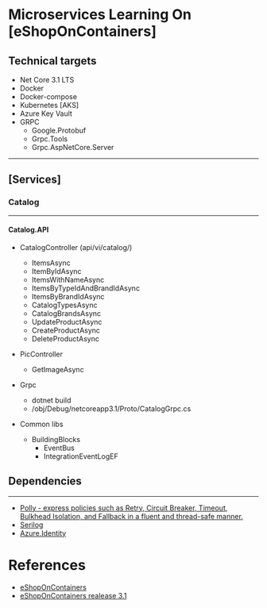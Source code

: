 # Microservices Learning On [eShopOnContainers]

## Technical targets

- Net Core 3.1 LTS
- Docker 
- Docker-compose
- Kubernetes [AKS]
- Azure Key Vault
- GRPC
    - Google.Protobuf
    - Grpc.Tools
    - Grpc.AspNetCore.Server
---
## [Services]

### **Catalog**
---
#### Catalog.API
* CatalogController (api/vi/catalog/)
    - ItemsAsync
    - ItemByIdAsync
    - ItemsWithNameAsync
    - ItemsByTypeIdAndBrandIdAsync
    - ItemsByBrandIdAsync
    - CatalogTypesAsync
    - CatalogBrandsAsync
    - UpdateProductAsync
    - CreateProductAsync
    - DeleteProductAsync
* PicController
    - GetImageAsync 
* Grpc
    - dotnet build
    - /obj/Debug/netcoreapp3.1/Proto/CatalogGrpc.cs

* Common libs
    - BuildingBlocks
        - EventBus
        - IntegrationEventLogEF

## Dependencies
---

- [Polly - express policies such as Retry, Circuit Breaker, Timeout, Bulkhead Isolation, and Fallback in a fluent and thread-safe manner.](https://github.com/App-vNext/Polly)
- [Serilog](https://github.com/serilog/serilog)
- [Azure.Identity](https://docs.microsoft.com/en-us/dotnet/api/overview/azure/identity-readme)

# References

- [eShopOnContainers](https://github.com/dotnet-architecture/eShopOnContainers)
- [eShopOnContainers realease 3.1](https://github.com/dotnet-architecture/eShopOnContainers/releases)
